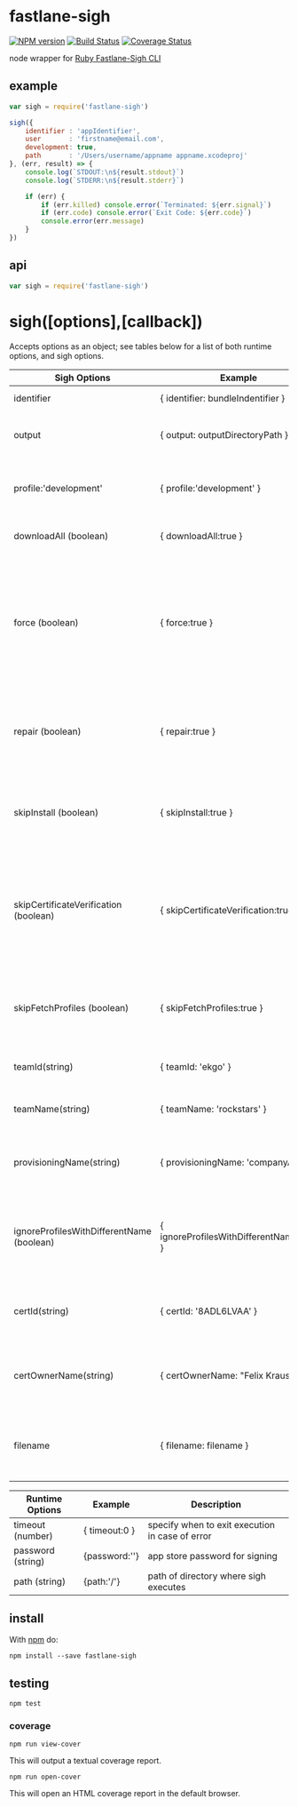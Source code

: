 # fastlane-sigh

[![NPM version](https://badge.fury.io/js/fastlane-sigh.png)](http://badge.fury.io/js/fastlane-sigh)
[![Build Status](https://travis-ci.org/Georgette/fastlane-sigh.svg?branch=master)](https://travis-ci.org/Georgette/fastlane-sigh)
[![Coverage Status](https://coveralls.io/repos/Georgette/fastlane-sigh/badge.png?branch=master)](https://coveralls.io/r/Georgette/fastlane-sigh?branch=master)

node wrapper for [Ruby Fastlane-Sigh CLI](https://github.com/fastlane/sigh)

## example

```javascript
var sigh = require('fastlane-sigh')

sigh({
    identifier : 'appIdentifier',
    user       : 'firstname@email.com',
    development: true,
    path       : '/Users/username/appname appname.xcodeproj'
}, (err, result) => {
    console.log(`STDOUT:\n${result.stdout}`)
    console.log(`STDERR:\n${result.stderr}`)

    if (err) {
        if (err.killed) console.error(`Terminated: ${err.signal}`)
        if (err.code) console.error(`Exit Code: ${err.code}`)
        console.error(err.message)
    }
})
```

## api


```javascript
var sigh = require('fastlane-sigh')

```
# sigh([options],[callback])

Accepts options as an object; see tables below for a list of both runtime options, and sigh options.

|Sigh Options |Example|Description|Command Executed|
|-------------|-------|-----------|----------------|
| identifier  | { identifier: bundleIndentifier } | sets bundle identifier  | -a {bundleIndentifier} |
| output      | { output: outputDirectoryPath } | generates the profile in a specific directory | -o {outputDirectoryPath} |                                                                                                                  | user (string)       |  { user:username } | sets username | -u {user} |                                                                                                                                                                           | profile:'adhoc' | { profile:'adhoc' } | generate an Ad Hoc profile instead of an App Store profile | --adhoc |
| profile:'development' | { profile:'development' } | generate an development profile instead of an App Store profile | --development |
| downloadAll (boolean) | { downloadAll:true } | downloads all provisioning profiles                                                                                                                                                               | --download_all |
| force (boolean)       | { force:true }  | force the provisioning profile to be renewed regardless of its state. Provides a profile with the maximum lifetime and also adds all available devices to this profile. | --force |
| repair (boolean) | { repair:true } | automatically repair all your existing provisioning profiles which are expired or just invalid | repair |
| skipInstall (boolean) | { skipInstall:true } | By default, the certificate will be added on your local machine. Setting this flag will skip this action | --skip_install |
| skipCertificateVerification (boolean) | { skipCertificateVerification:true } | Skips the verification of the certificates for every existing profiles. This will make sure the provisioning profile can be used on the local machine | --skip_certificate_verification |
| skipFetchProfiles (boolean) | { skipFetchProfiles:true } | Skips the verification of existing profiles which is useful if you have thousands of profiles | --skip_fetch_profiles |
| teamId(string) | { teamId: 'ekgo' } | The ID of your team if you're in multiple teams | --team_id {teamId} |
| teamName(string) | { teamName: 'rockstars' } | The name of your team if you're in multiple teams | --team_name {teamName} |
| provisioningName(string) | { provisioningName: 'companyA' } |  The name of the profile that is used on the Apple Developer Portal | --provisioning_name {provisioningName} |
| ignoreProfilesWithDifferentName (boolean) | { ignoreProfilesWithDifferentName:true } | Use in combination with `provisioningName` - when true only profiles matching this exact name will be downloaded | --ignore_profiles_with_different_name |
| certId(string) | { certId: '8ADL6LVAA' } | The ID of the code signing certificate to use (e.g. 78ADL6LVAA) | --cert_id {certId} |
| certOwnerName(string)  | { certOwnerName: "Felix Krause" } | The certificate name to use for new profiles, or to renew with. (e.g. "Felix Krause") | --cert_owner_name {certOwnerName} |
| filename  | { filename: filename } | Filename to use for the generated provisioning profile (must include .mobileprovision) | --filename {filename} |


|Runtime Options |Example|Description|
|----------------|-------|-----------|
|timeout (number)| { timeout:0 } | specify when to exit execution in case of error |
|password (string)| {password:''} | app store password for signing|
|path (string)| {path:'/'} | path of directory where sigh executes|

## install

With [npm](https://npmjs.org) do:

```
npm install --save fastlane-sigh
```

## testing

`npm test`

### coverage

`npm run view-cover`

This will output a textual coverage report.

`npm run open-cover`

This will open an HTML coverage report in the default browser.
